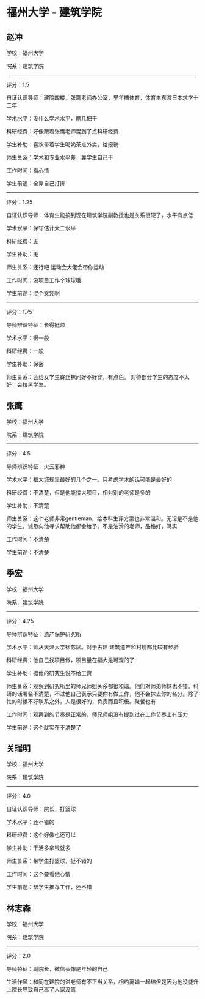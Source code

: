 # 福州大学 - 建筑学院

## 赵冲

学校：福州大学

院系：建筑学院

* * *

评分：1.5

自证认识导师：建院四楼，张鹰老师办公室，早年搞体育，体育生东渡日本求学十二年

学术水平：没什么学术水平，瞎几把干

科研经费：好像跟着张鹰老师混到了点科研经费

学生补助：喜欢带着学生喝奶茶点外卖，给报销

师生关系：学术和专业水平差，靠学生自己干

工作时间：看心情

学生前途：全靠自己打拼

* * *

评分：1.25

自证认识导师：体育生能搞到现在建筑学院副教授也是关系很硬了，水平有点低

学术水平：保守估计大二水平

科研经费：无

学生补助：无

师生关系：还行吧 运动会大佬会带你运动

工作时间：没项目工作个球球哦

学生前途：混个文凭啊

* * *

评分：1.75

导师辨识特征：长得挺帅

学术水平：很一般

科研经费：一般

学生补助：保密

师生关系：会给女学生寄丝袜问好不好穿，有点色。
对待部分学生的态度不太好，会拉黑学生。

## 张鹰

学校：福州大学

院系：建筑学院

* * *

评分：4.5

导师辨识特征：火云邪神

学术水平：福大城规里最好的几个之一。只考虑学术的话可能是最好的

科研经费：不清楚，但是他能接大项目，相对别的老师是多的

学生补助：不清楚

师生关系：这个老师非常gentleman，给本科生评方案也非常温和。无论是不是他的学生，诚恳向他寻求帮助他都会给予。不是油滑的老师，品格好，笃实

工作时间：不清楚

学生前途：不清楚

## 季宏

学校：福州大学

院系：建筑学院

* * *

评分：4.25

导师辨识特征：遗产保护研究所

学术水平：师从天津大学徐苏斌。对于古建 建筑遗产和村规都比较有经验

科研经费：他自己找项目做，项目量在福大是可观的了

学生补助：据他的研究生说不给工资

师生关系：观察到研究所里的师兄师姐关系都很和谐。他们对师弟师妹也不错。科研的话署名不清楚，不过他自己表示只要你有做工作，他不会抹去你的名分。除了忙的时候不好联系之外，人是很好的，负责而且积极。聚餐也有

工作时间：观察到的节奏是正常的，师兄师姐没有提到过在工作节奏上有压力

学生前途：这个就实在不清楚了

## 关瑞明

学校：福州大学

院系：建筑学院

* * *

评分：4.0

自证认识导师：院长，打篮球

学术水平：还不错的

科研经费：这个好像也还可以

学生补助：干活多拿钱就多

师生关系：带学生打篮球，挺不错的

工作时间：这个要看他心情

学生前途：帮学生推荐工作，还不错

## 林志森

学校：福州大学

院系：建筑学院

* * *

评分：2.0

导师特征：副院长，微信头像是年轻的自己

生活作风：和同在建院的洪老师有不正当关系，相约离婚一起结但是因为他没能升上院长导致自己离了人家没离
